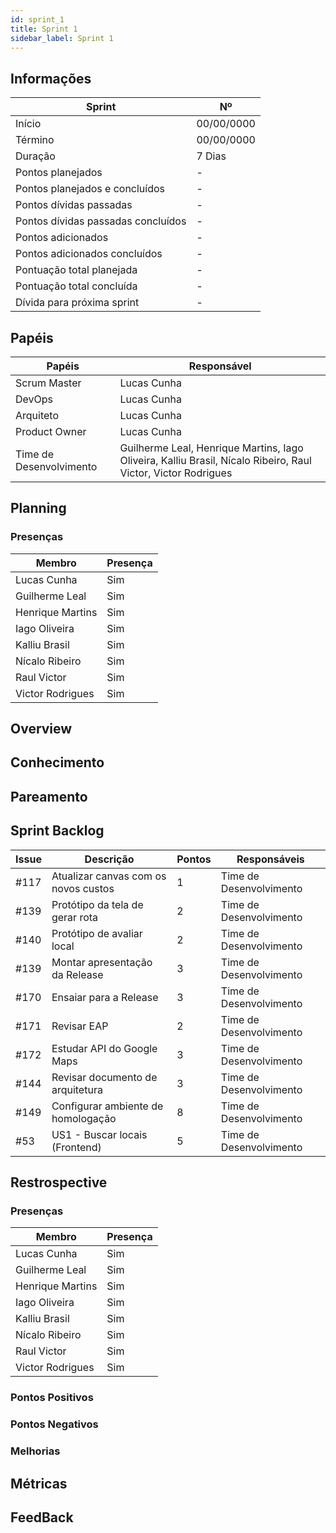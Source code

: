 ```yaml
---
id: sprint_1
title: Sprint 1
sidebar_label: Sprint 1
---
```


## Informações

|Sprint|Nº|
|--------|---------|
|Início|00/00/0000|
|Término|00/00/0000|
|Duração|7 Dias|
|Pontos planejados|-|
|Pontos planejados e concluídos|-|
|Pontos dívidas passadas|-|
|Pontos dívidas passadas concluídos|-|
|Pontos adicionados|-|
|Pontos adicionados concluídos|-|
|Pontuação total planejada|-|
|Pontuação total concluída|-|
|Dívida para próxima sprint|-|

## Papéis

|Papéis|Responsável|
|--------|---------|
|Scrum Master|Lucas Cunha|
|DevOps|Lucas Cunha|
|Arquiteto|Lucas Cunha|
|Product Owner|Lucas Cunha|
|Time de Desenvolvimento|Guilherme Leal, Henrique Martins, Iago Oliveira, Kalliu Brasil, Nícalo Ribeiro, Raul Victor, Victor Rodrigues|

## Planning

### Presenças

|Membro|Presença|
|--------|---------|
|Lucas Cunha|Sim|
|Guilherme Leal|Sim|
|Henrique Martins|Sim|
|Iago Oliveira|Sim|
|Kalliu Brasil|Sim|
|Nícalo Ribeiro|Sim|
|Raul Victor|Sim|
|Victor Rodrigues|Sim|

## Overview

## Conhecimento

## Pareamento

## Sprint Backlog

|Issue|	Descrição|	Pontos|	Responsáveis|
|-----|----------|--------|-------------|
|#117| Atualizar canvas com os novos custos| 1 |Time de Desenvolvimento|
|#139| Protótipo da tela de gerar rota     | 2 |Time de Desenvolvimento|
|#140| Protótipo de avaliar local          | 2 |Time de Desenvolvimento|
|#139| Montar apresentação da Release      | 3 |Time de Desenvolvimento|
|#170| Ensaiar para a Release              | 3 |Time de Desenvolvimento|
|#171| Revisar EAP                         | 2 |Time de Desenvolvimento|
|#172| Estudar API do Google Maps          | 3 |Time de Desenvolvimento|
|#144| Revisar documento de arquitetura    | 3 |Time de Desenvolvimento|
|#149| Configurar ambiente de homologação  | 8 |Time de Desenvolvimento|
|#53 | US1 - Buscar locais (Frontend)      | 5 |Time de Desenvolvimento|



## Restrospective 

### Presenças
|Membro|Presença|
|--------|---------|
|Lucas Cunha|Sim|
|Guilherme Leal|Sim|
|Henrique Martins|Sim|
|Iago Oliveira|Sim|
|Kalliu Brasil|Sim|
|Nícalo Ribeiro|Sim|
|Raul Victor|Sim|
|Victor Rodrigues|Sim|

### Pontos Positivos

### Pontos Negativos

### Melhorias

## Métricas

## FeedBack
